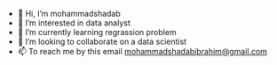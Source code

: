 - 👋 Hi, I’m mohammadshadab
- 👀 I’m interested in data analyst
- 🌱 I’m currently learning regrassion problem
- 💞️ I’m looking to collaborate on a data scientist
- 📫 To reach me by this email mohammadshadabibrahim@gmail.com
  


<!---
mohammadshadab788/mohammadshadab788 is a ✨ special ✨ repository because its `README.md` (this file) appears on your GitHub profile.
You can click the Preview link to take a look at your changes.
--->
